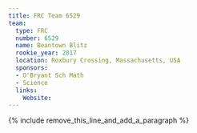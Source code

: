```yaml
---
title: FRC Team 6529
team:
  type: FRC
  number: 6529
  name: Beantown Blitz
  rookie_year: 2017
  location: Roxbury Crossing, Massachusetts, USA
  sponsors:
  - O'Bryant Sch Math
  - Science
  links:
    Website:
---
```


{% include remove_this_line_and_add_a_paragraph %}